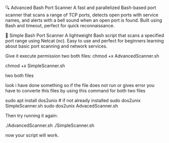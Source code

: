 🔍 Advanced Bash Port Scanner
A fast and parallelized Bash-based port scanner that scans a range of TCP ports, detects open ports with service names, and alerts with a bell sound when an open port is found. Built using Bash and timeout, perfect for quick reconnaissance.

🧪 Simple Bash Port Scanner
A lightweight Bash script that scans a specified port range using Netcat (nc). Easy to use and perfect for beginners learning about basic port scanning and network services.

Give it execute permission two both files:
chmod +x AdvancedScanner.sh

chmod +x SimpleScanner.sh

two both files

look i have done something so if the file does not run or gives error you have to converte this files by using this command for both two files

sudo apt install dos2unix  # if not already installed
sudo dos2unix SimpleScanner.sh
sudo dos2unix AdvacedScanner.sh

Then try running it again:

./AdvancedScanner.sh
./SimpleScanner.sh

now your script will work.
